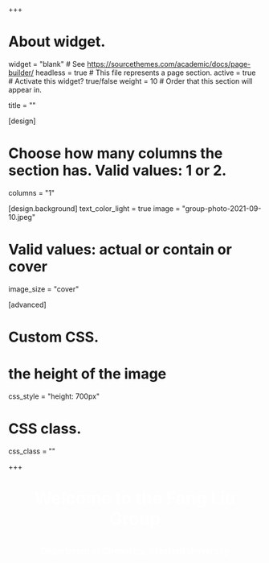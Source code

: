 +++
# About widget.
widget = "blank"  # See https://sourcethemes.com/academic/docs/page-builder/
headless = true  # This file represents a page section.
active = true  # Activate this widget? true/false
weight = 10  # Order that this section will appear in.

title = ""

[design]
  # Choose how many columns the section has. Valid values: 1 or 2.
  columns = "1"

[design.background]
  text_color_light = true
  image = "group-photo-2021-09-10.jpeg"
  # Valid values: actual or contain or cover
  image_size = "cover"

[advanced]
 # Custom CSS.
 # the height of the image
 css_style = "height: 700px"

 # CSS class.
 css_class = ""

+++
<p style="text-align: center; font-size: 240%; font-weight: bold; color: white"> Welcome to the Fang Liu Group </p>

<p style="text-align: center; font-size: 120%;"><a href="https://chemistry.stanford.edu/" style="color: white; font-weight: bold;">Department of Chemistry, Stanford University</a></p>